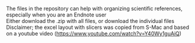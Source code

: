 The files in the repository can help with organizing scientific references, especially when you are an Endnote user  
Either download the .zip with all files, or download the individual files  
Disclaimer; the excel layout with slicers was copied from S-Mac and based on a youtube video (https://www.youtube.com/watch?v=Y40Wy1guAiQ)   
